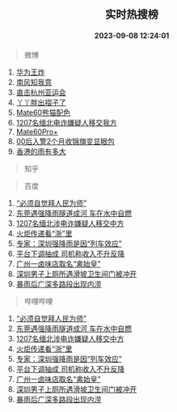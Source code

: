 <div align="center"><h2>实时热搜榜</h2><h4>2023-09-08 12:24:01</h4></div>

> 微博  

1. [华为王炸](https://s.weibo.com/weibo?q=%23%E5%8D%8E%E4%B8%BA%E7%8E%8B%E7%82%B8%23&t=31&band_rank=1&Refer=top)<br />
2. [南风知我意](https://s.weibo.com/weibo?q=%E5%8D%97%E9%A3%8E%E7%9F%A5%E6%88%91%E6%84%8F&t=31&band_rank=2&Refer=top)<br />
3. [直击杭州亚运会](https://s.weibo.com/weibo?q=%23%E7%9B%B4%E5%87%BB%E6%9D%AD%E5%B7%9E%E4%BA%9A%E8%BF%90%E4%BC%9A%23&t=31&band_rank=3&Refer=top)<br />
4. [丫丫胖出褶子了](https://s.weibo.com/weibo?q=%23%E4%B8%AB%E4%B8%AB%E8%83%96%E5%87%BA%E8%A4%B6%E5%AD%90%E4%BA%86%23&t=31&band_rank=4&Refer=top)<br />
5. [Mate60熊猫配色](https://s.weibo.com/weibo?q=%23Mate60%E7%86%8A%E7%8C%AB%E9%85%8D%E8%89%B2%23&t=31&band_rank=5&Refer=top)<br />
6. [1207名缅北电诈嫌疑人移交我方](https://s.weibo.com/weibo?q=%231207%E5%90%8D%E7%BC%85%E5%8C%97%E7%94%B5%E8%AF%88%E5%AB%8C%E7%96%91%E4%BA%BA%E7%A7%BB%E4%BA%A4%E6%88%91%E6%96%B9%23&t=31&band_rank=6&Refer=top)<br />
7. [Mate60Pro+](https://s.weibo.com/weibo?q=Mate60Pro%2B&t=31&band_rank=7&Refer=top)<br />
8. [00后入警2个月收锦旗变显眼包](https://s.weibo.com/weibo?q=%2300%E5%90%8E%E5%85%A5%E8%AD%A62%E4%B8%AA%E6%9C%88%E6%94%B6%E9%94%A6%E6%97%97%E5%8F%98%E6%98%BE%E7%9C%BC%E5%8C%85%23&t=31&band_rank=8&Refer=top)<br />
9. [香港的雨有多大](https://s.weibo.com/weibo?q=%23%E9%A6%99%E6%B8%AF%E7%9A%84%E9%9B%A8%E6%9C%89%E5%A4%9A%E5%A4%A7%23&t=31&band_rank=9&Refer=top)<br />

> 知乎  


> 百度  

1. [“必须自觉拜人民为师”](https://www.baidu.com/s?wd=%E2%80%9C%E5%BF%85%E9%A1%BB%E8%87%AA%E8%A7%89%E6%8B%9C%E4%BA%BA%E6%B0%91%E4%B8%BA%E5%B8%88%E2%80%9D&sa=fyb_news&rsv_dl=fyb_news)<br />
2. [东莞遇强降雨隧道成河 车在水中自燃](https://www.baidu.com/s?wd=%E4%B8%9C%E8%8E%9E%E9%81%87%E5%BC%BA%E9%99%8D%E9%9B%A8%E9%9A%A7%E9%81%93%E6%88%90%E6%B2%B3+%E8%BD%A6%E5%9C%A8%E6%B0%B4%E4%B8%AD%E8%87%AA%E7%87%83&sa=fyb_news&rsv_dl=fyb_news)<br />
3. [1207名缅北涉电诈嫌疑人移交中方](https://www.baidu.com/s?wd=1207%E5%90%8D%E7%BC%85%E5%8C%97%E6%B6%89%E7%94%B5%E8%AF%88%E5%AB%8C%E7%96%91%E4%BA%BA%E7%A7%BB%E4%BA%A4%E4%B8%AD%E6%96%B9&sa=fyb_news&rsv_dl=fyb_news)<br />
4. [火炬传递看“浙”里](https://www.baidu.com/s?wd=%E7%81%AB%E7%82%AC%E4%BC%A0%E9%80%92%E7%9C%8B%E2%80%9C%E6%B5%99%E2%80%9D%E9%87%8C&sa=fyb_news&rsv_dl=fyb_news)<br />
5. [专家：深圳强降雨是因“列车效应”](https://www.baidu.com/s?wd=%E4%B8%93%E5%AE%B6%EF%BC%9A%E6%B7%B1%E5%9C%B3%E5%BC%BA%E9%99%8D%E9%9B%A8%E6%98%AF%E5%9B%A0%E2%80%9C%E5%88%97%E8%BD%A6%E6%95%88%E5%BA%94%E2%80%9D&sa=fyb_news&rsv_dl=fyb_news)<br />
6. [平台下调抽成 司机称收入不升反降](https://www.baidu.com/s?wd=%E5%B9%B3%E5%8F%B0%E4%B8%8B%E8%B0%83%E6%8A%BD%E6%88%90+%E5%8F%B8%E6%9C%BA%E7%A7%B0%E6%94%B6%E5%85%A5%E4%B8%8D%E5%8D%87%E5%8F%8D%E9%99%8D&sa=fyb_news&rsv_dl=fyb_news)<br />
7. [广州一卤味店取名“禽始皇”](https://www.baidu.com/s?wd=%E5%B9%BF%E5%B7%9E%E4%B8%80%E5%8D%A4%E5%91%B3%E5%BA%97%E5%8F%96%E5%90%8D%E2%80%9C%E7%A6%BD%E5%A7%8B%E7%9A%87%E2%80%9D&sa=fyb_news&rsv_dl=fyb_news)<br />
8. [深圳男子上厕所遇滑坡卫生间门被冲开](https://www.baidu.com/s?wd=%E6%B7%B1%E5%9C%B3%E7%94%B7%E5%AD%90%E4%B8%8A%E5%8E%95%E6%89%80%E9%81%87%E6%BB%91%E5%9D%A1%E5%8D%AB%E7%94%9F%E9%97%B4%E9%97%A8%E8%A2%AB%E5%86%B2%E5%BC%80&sa=fyb_news&rsv_dl=fyb_news)<br />
9. [暴雨后广深多路段出现内涝](https://www.baidu.com/s?wd=%E6%9A%B4%E9%9B%A8%E5%90%8E%E5%B9%BF%E6%B7%B1%E5%A4%9A%E8%B7%AF%E6%AE%B5%E5%87%BA%E7%8E%B0%E5%86%85%E6%B6%9D&sa=fyb_news&rsv_dl=fyb_news)<br />

> 哔哩哔哩  

1. [“必须自觉拜人民为师”](https://www.baidu.com/s?wd=%E2%80%9C%E5%BF%85%E9%A1%BB%E8%87%AA%E8%A7%89%E6%8B%9C%E4%BA%BA%E6%B0%91%E4%B8%BA%E5%B8%88%E2%80%9D&sa=fyb_news&rsv_dl=fyb_news)<br />
2. [东莞遇强降雨隧道成河 车在水中自燃](https://www.baidu.com/s?wd=%E4%B8%9C%E8%8E%9E%E9%81%87%E5%BC%BA%E9%99%8D%E9%9B%A8%E9%9A%A7%E9%81%93%E6%88%90%E6%B2%B3+%E8%BD%A6%E5%9C%A8%E6%B0%B4%E4%B8%AD%E8%87%AA%E7%87%83&sa=fyb_news&rsv_dl=fyb_news)<br />
3. [1207名缅北涉电诈嫌疑人移交中方](https://www.baidu.com/s?wd=1207%E5%90%8D%E7%BC%85%E5%8C%97%E6%B6%89%E7%94%B5%E8%AF%88%E5%AB%8C%E7%96%91%E4%BA%BA%E7%A7%BB%E4%BA%A4%E4%B8%AD%E6%96%B9&sa=fyb_news&rsv_dl=fyb_news)<br />
4. [火炬传递看“浙”里](https://www.baidu.com/s?wd=%E7%81%AB%E7%82%AC%E4%BC%A0%E9%80%92%E7%9C%8B%E2%80%9C%E6%B5%99%E2%80%9D%E9%87%8C&sa=fyb_news&rsv_dl=fyb_news)<br />
5. [专家：深圳强降雨是因“列车效应”](https://www.baidu.com/s?wd=%E4%B8%93%E5%AE%B6%EF%BC%9A%E6%B7%B1%E5%9C%B3%E5%BC%BA%E9%99%8D%E9%9B%A8%E6%98%AF%E5%9B%A0%E2%80%9C%E5%88%97%E8%BD%A6%E6%95%88%E5%BA%94%E2%80%9D&sa=fyb_news&rsv_dl=fyb_news)<br />
6. [平台下调抽成 司机称收入不升反降](https://www.baidu.com/s?wd=%E5%B9%B3%E5%8F%B0%E4%B8%8B%E8%B0%83%E6%8A%BD%E6%88%90+%E5%8F%B8%E6%9C%BA%E7%A7%B0%E6%94%B6%E5%85%A5%E4%B8%8D%E5%8D%87%E5%8F%8D%E9%99%8D&sa=fyb_news&rsv_dl=fyb_news)<br />
7. [广州一卤味店取名“禽始皇”](https://www.baidu.com/s?wd=%E5%B9%BF%E5%B7%9E%E4%B8%80%E5%8D%A4%E5%91%B3%E5%BA%97%E5%8F%96%E5%90%8D%E2%80%9C%E7%A6%BD%E5%A7%8B%E7%9A%87%E2%80%9D&sa=fyb_news&rsv_dl=fyb_news)<br />
8. [深圳男子上厕所遇滑坡卫生间门被冲开](https://www.baidu.com/s?wd=%E6%B7%B1%E5%9C%B3%E7%94%B7%E5%AD%90%E4%B8%8A%E5%8E%95%E6%89%80%E9%81%87%E6%BB%91%E5%9D%A1%E5%8D%AB%E7%94%9F%E9%97%B4%E9%97%A8%E8%A2%AB%E5%86%B2%E5%BC%80&sa=fyb_news&rsv_dl=fyb_news)<br />
9. [暴雨后广深多路段出现内涝](https://www.baidu.com/s?wd=%E6%9A%B4%E9%9B%A8%E5%90%8E%E5%B9%BF%E6%B7%B1%E5%A4%9A%E8%B7%AF%E6%AE%B5%E5%87%BA%E7%8E%B0%E5%86%85%E6%B6%9D&sa=fyb_news&rsv_dl=fyb_news)<br />
